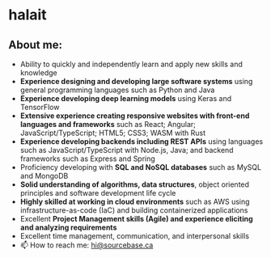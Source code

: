 # halait
## About me:
- Ability to quickly and independently learn and apply new skills and knowledge
- **Experience designing and developing large software systems** using general programming languages such as Python and Java
- **Experience developing deep learning models** using Keras and TensorFlow
- **Extensive experience creating responsive websites with front-end languages and frameworks** such as React; Angular; JavaScript/TypeScript; HTML5; CSS3; WASM with Rust
- **Experience developing backends including REST APIs** using languages such as JavaScript/TypeScript with Node.js, Java; and backend frameworks such as Express and Spring
- Proficiency developing with **SQL and NoSQL databases** such as MySQL and MongoDB
- **Solid understanding of algorithms, data structures**, object oriented principles and software development life cycle
- **Highly skilled at working in cloud environments** such as AWS using infrastructure-as-code (IaC) and building containerized applications
- Excellent **Project Management skills (Agile) and experience eliciting and analyzing requirements**
- Excellent time management, communication, and interpersonal skills
- 📫 How to reach me: [hi@sourcebase.ca](mailto:hi@sourcebase.ca)

